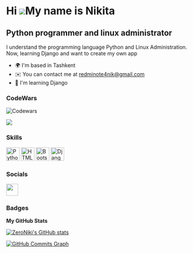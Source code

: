 Hi ![](https://user-images.githubusercontent.com/18350557/176309783-0785949b-9127-417c-8b55-ab5a4333674e.gif)My name is Nikita
==============================================================================================================================

Python programmer and linux administrator
-----------------------------------------

I understand the programming language Python and Linux Administration. Now, learning Django and want to create my own app

*   🌍  I'm based in Tashkent
*   ✉️  You can contact me at [redminote4nik@gmail.com](mailto:redminote4nik@gmail.com)
*   🧠  I'm learning Django
 
 ### CodeWars
![Codewars](https://github.r2v.ch/codewars?user=Z_e_r_o)


 
<a href="https://www.github.com/ZeroNiki" target="_blank" rel="noreferrer"><img
src="https://img.shields.io/github/followers/ZeroNiki?logo=github&style=for-the-badge&color=22c55e&labelColor=000000" /></a>

### Skills 
<p align="left">
<a href="https://www.python.org/" target="_blank" rel="noreferrer"><img src="https://raw.githubusercontent.com/danielcranney/readme-generator/main/public/icons/skills/python-colored.svg" width="36" height="36" alt="Python" /></a>
<a href="https://developer.mozilla.org/en-US/docs/Glossary/HTML5" target="_blank" rel="noreferrer"><img src="https://raw.githubusercontent.com/danielcranney/readme-generator/main/public/icons/skills/html5-colored.svg" width="36" height="36" alt="HTML5" /></a>
<a href="https://getbootstrap.com/" target="_blank" rel="noreferrer"><img src="https://raw.githubusercontent.com/danielcranney/readme-generator/main/public/icons/skills/bootstrap-colored.svg" width="36" height="36" alt="Bootstrap" /></a>
<a href="https://www.djangoproject.com/" target="_blank" rel="noreferrer"><img src="https://raw.githubusercontent.com/danielcranney/readme-generator/main/public/icons/skills/django-colored.svg" width="36" height="36" alt="Django" /></a>
</p>
                    

### Socials
                  
<p align="left"> <a href="https://www.github.com/ZeroNiki" target="_blank" rel="noreferrer"><img src="https://raw.githubusercontent.com/danielcranney/readme-generator/main/public/icons/socials/github.svg" width="32" height="32" /></a></p>

### Badges

<b>My GitHub Stats</b>

<a href="http://www.github.com/ZeroNiki"><img src="https://github-readme-stats.vercel.app/api?username=ZeroNiki&show_icons=true&hide=&count_private=true&title_color=14b8a6&text_color=22c55e&icon_color=22c55e&bg_color=000000&hide_border=true&show_icons=true" alt="ZeroNiki's GitHub stats" /></a>

<a href="http://www.github.com/ZeroNiki"><img src="https://github-readme-activity-graph.cyclic.app/graph?username=ZeroNiki&bg_color=000000&color=22c55e&line=22c55e&point=22c55e&area_color=000000&area=true&hide_border=true&custom_title=GitHub%20Commits%20Graph" alt="GitHub Commits Graph" /></a>
